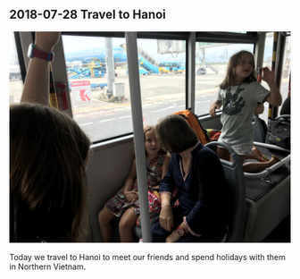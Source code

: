 ## 2018-07-28 Travel to Hanoi

![Airport bus](/img/2018-07-28-travel_to_hanoi.jpg)

Today we travel to Hanoi to meet our friends and spend holidays with them in Northern Vietnam.